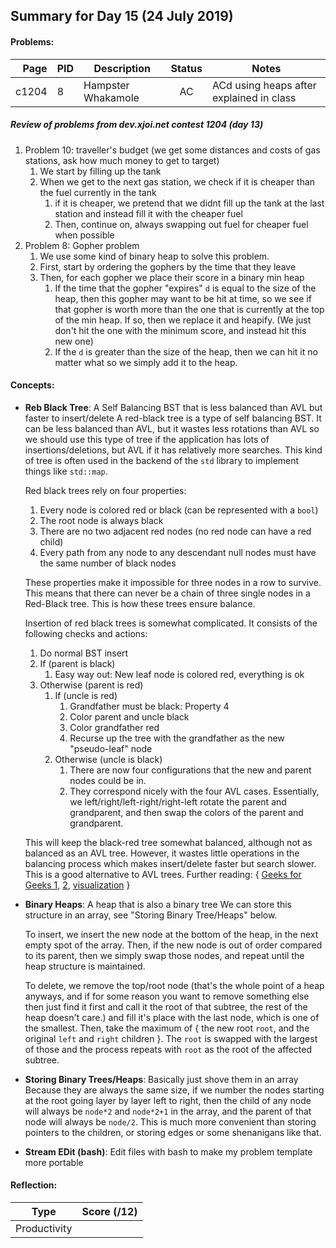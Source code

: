 ## Summary for Day 15 (24 July 2019)

#### Problems:
|  Page  |  PID  |  Description  |  Status  | Notes |
|-------:|-------|---------------|:--------:|-------|
c1204 | 8 | Hampster Whakamole | AC | ACd using heaps after explained in class

##### Review of problems from dev.xjoi.net contest 1204 (day 13)
1. Problem 10: traveller's budget (we get some distances and costs of gas stations, ask how much money to get to target)
    1. We start by filling up the tank
    1. When we get to the next gas station, we check if it is cheaper than the fuel currently in the tank
        1. if it is cheaper, we pretend that we didnt fill up the tank at the last station and instead fill it with the cheaper fuel
        1. Then, continue on, always swapping out fuel for cheaper fuel when possible
1. Problem 8: Gopher problem
    1. We use some kind of binary heap to solve this problem.
    1. First, start by ordering the gophers by the time that they leave
    1. Then, for each gopher we place their score in a binary min heap
        1. If the time that the gopher "expires" `d` is equal to the size of the heap, then this gopher may want to be hit at time, so we see if that gopher is worth more than the one that is currently at the top of the min heap. If so, then we replace it and heapify. (We just don't hit the one with the minimum score, and instead hit this new one)
        1. If the `d` is greater than the size of the heap, then we can hit it no matter what so we simply add it to the heap.


#### Concepts:
- **Reb Black Tree**: A Self Balancing BST that is less balanced than AVL but faster to insert/delete
    A red-black tree is a type of self balancing BST. It can be less balanced than AVL, but it wastes less rotations than AVL so we should use this type of tree if the application has lots of insertions/deletions, but AVL if it has relatively more searches. This kind of tree is often used in the backend of the `std` library to implement things like `std::map`.

    Red black trees rely on four properties:
    1. Every node is colored red or black (can be represented with a `bool`)
    2. The root node is always black
    3. There are no two adjacent red nodes (no red node can have a red child)
    4. Every path from any node to any descendant null nodes must have the same number of black nodes

    These properties make it impossible for three nodes in a row to survive. This means that there can never be a chain of three single nodes in a Red-Black tree. This is how these trees ensure balance.

    Insertion of red black trees is somewhat complicated. It consists of the following checks and actions:
    1. Do normal BST insert
    1. If (parent is black)
        1. Easy way out: New leaf node is colored red, everything is ok
    1. Otherwise (parent is red)
        1. If (uncle is red)
            1. Grandfather must be black: Property 4
            1. Color parent and uncle black
            1. Color grandfather red
            1. Recurse up the tree with the grandfather as the new "pseudo-leaf" node
        1. Otherwise (uncle is black)
            1. There are now four configurations that the new and parent nodes could be in.
            1. They correspond nicely with the four AVL cases. Essentially, we left/right/left-right/right-left rotate the parent and grandparent, and then swap the colors of the parent and grandparent.

    This will keep the black-red tree somewhat balanced, although not as balanced as an AVL tree. However, it wastes little operations in the balancing process which makes insert/delete faster but search slower. This is a good alternative to AVL trees. Further reading: { [Geeks for Geeks 1](https://www.geeksforgeeks.org/red-black-tree-set-1-introduction-2/), [2](https://www.geeksforgeeks.org/red-black-tree-set-2-insert/), [visualization](https://www.cs.usfca.edu/~galles/visualization/RedBlack.html) }

- **Binary Heaps**: A heap that is also a binary tree
    We can store this structure in an array, see "Storing Binary Tree/Heaps" below.

    To insert, we insert the new node at the bottom of the heap, in the next empty spot of the array. Then, if the new node is out of order compared to its parent, then we simply swap those nodes, and repeat until the heap structure is maintained.

    To delete, we remove the top/root node (that's the whole point of a heap anyways, and if for some reason you want to remove something else then just find it first and call it the root of that subtree, the rest of the heap doesn't care.) and fill it's place with the last node, which is one of  the smallest. Then, take the maximum of { the new root `root`, and the original `left` and `right` children }. The `root` is swapped with the largest of those and the process repeats with `root` as the root of the affected subtree.

- **Storing Binary Trees/Heaps**: Basically just shove them in an array
    Because they are always the same size, if we number the nodes starting at the root going layer by layer left to right, then the child of any node will always be `node*2` and `node*2+1` in the array, and the parent of that node will always be `node/2`. This is much more convenient than storing pointers to the children, or storing edges or some shenanigans like that.

- **Stream EDit (bash)**: Edit files with bash to make my problem template more portable



#### Reflection:
|  Type  |  Score (/12)  |
|--------|:-------------:|
Productivity | <score>
